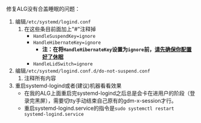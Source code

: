 修复ALG没有合盖睡眠的问题：
1. 编辑`/etc/systemd/logind.conf`
    1. 在这些条目前面加上"#"注释掉
        * `HandleSuspendKey=ignore`
        * `HandleHibernateKey=ignore`
            * **注：在将`HandleHibernateKey`设置为`ignore`前，[请先确保你配置好了休眠](./01-hibernate.md)**
        * `HandleLidSwitch=ignore`
2. 编辑`/etc/systemd/logind.conf.d/do-not-suspend.conf`
    1. 注释所有内容
3. 重启systemd-logind或者(建议)机器看看效果
    * 在我的ALG上面重启完systemd-logind之后总是会卡在进用户的阶段（登录完黑屏），需要切tty手动结束自己原有的gdm-x-session才行。
    * 重启systemd-logind.service的指令是`sudo systemctl restart systemd-logind.service`